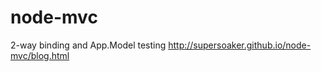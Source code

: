 node-mvc
========

2-way binding and App.Model testing 
http://supersoaker.github.io/node-mvc/blog.html
